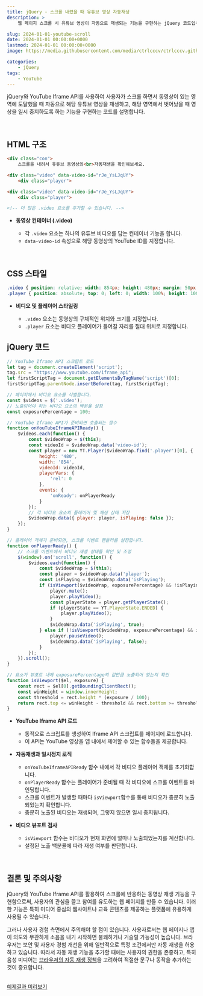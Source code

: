 ```yaml
---
title: jQuery - 스크롤 내렸을 때 유튜브 영상 자동재생
description: >  
    웹 페이지 스크롤 시 유튜브 영상이 자동으로 재생되는 기능을 구현하는 jQuery 코드입니다. 비디오가 뷰포트에 충분히 노출될 때 재생을 시작하고, 뷰포트 영역을 벗어나면 일시 중지하는 방법을 자세히 설명합니다.

slug: 2024-01-01-youtube-scroll
date: 2024-01-01 00:00:00+0000
lastmod: 2024-01-01 00:00:00+0000
image: https://media.githubusercontent.com/media/ctrlcccv/ctrlcccv.github.io/master/assets/img/post/2024-01-01-youtube-scroll.webp

categories:
    - jQuery
tags:
    - YouTube
---
```

jQuery와 YouTube Iframe API를 사용하여 사용자가 스크롤 하면서 동영상이 있는 영역에 도달했을 때 자동으로 해당 유튜브 영상을 재생하고, 해당 영역에서 벗어났을 때 영상을 일시 중지하도록 하는 기능을 구현하는 코드를 설명합니다.   


<ins class="adsbygoogle"
     style="display:block; text-align:center;"
     data-ad-layout="in-article"
     data-ad-format="fluid"
     data-ad-client="ca-pub-8535540836842352"
     data-ad-slot="2974559225"></ins>
<script>
     (adsbygoogle = window.adsbygoogle || []).push({});
</script>

<br>

## HTML 구조

```html
<div class="con">
    스크롤을 내려서 유튜브 동영상의<br>자동재생을 확인해보세요.

<div class="video" data-video-id="rJe_YsLJqUY">
    <div class="player">

<div class="video" data-video-id="rJe_YsLJqUY">
    <div class="player">

<!-- 더 많은 .video 요소를 추가할 수 있습니다. -->
```
- **동영상 컨테이너 (.video)**

  - 각 `.video` 요소는 하나의 유튜브 비디오를 담는 컨테이너 기능을 합니다. 
  - `data-video-id` 속성으로 해당 동영상의 YouTube ID를 지정합니다.  
<br>

## CSS 스타일

```css
.video { position: relative; width: 854px; height: 480px; margin: 50px auto; } 
.player { position: absolute; top: 0; left: 0; width: 100%; height: 100%; } 
```
- **비디오 및 플레이어 스타일링**

  - `.video` 요소는 동영상의 구체적인 위치와 크기를 지정합니다.
  - `.player` 요소는 비디오 플레이어가 들어갈 자리를 절대 위치로 지정합니다.


<ins class="adsbygoogle"
     style="display:block; text-align:center;"
     data-ad-layout="in-article"
     data-ad-format="fluid"
     data-ad-client="ca-pub-8535540836842352"
     data-ad-slot="2974559225"></ins>
<script>
     (adsbygoogle = window.adsbygoogle || []).push({});
</script>

## jQuery 코드

```js
// YouTube Iframe API 스크립트 로드
let tag = document.createElement('script');
tag.src = "https://www.youtube.com/iframe_api";
let firstScriptTag = document.getElementsByTagName('script')[0];
firstScriptTag.parentNode.insertBefore(tag, firstScriptTag);

// 페이지에서 비디오 요소를 식별합니다.
const $videos = $('.video');
// 노출되어야 하는 비디오 요소의 백분율 설정
const exposurePercentage = 100;

// YouTube Iframe API가 준비되면 호출되는 함수
function onYouTubeIframeAPIReady() {
    $videos.each(function() {
        const $videoWrap = $(this);
        const videoId = $videoWrap.data('video-id');
        const player = new YT.Player($videoWrap.find('.player')[0], {
            height: '480',
            width: '854',
            videoId: videoId,
            playerVars: { 
                'rel': 0 
            },
            events: { 
                'onReady': onPlayerReady 
            }
        });
        // 각 비디오 요소의 플레이어 및 재생 상태 저장
        $videoWrap.data({ player: player, isPlaying: false });
    });
}

// 플레이어 객체가 준비되면, 스크롤 이벤트 핸들러를 설정합니다.
function onPlayerReady() {
    // 스크롤 이벤트에서 비디오 재생 상태를 확인 및 조정
    $(window).on('scroll', function() {
        $videos.each(function() {
            const $videoWrap = $(this);
            const player = $videoWrap.data('player');
            const isPlaying = $videoWrap.data('isPlaying');
            if (isViewport($videoWrap, exposurePercentage) && !isPlaying) { // 재생
                player.mute();
                player.playVideo();
                const playerState = player.getPlayerState();
                if (playerState == YT.PlayerState.ENDED) {
                    player.playVideo();
                }
                $videoWrap.data('isPlaying', true);
            } else if (!isViewport($videoWrap, exposurePercentage) && isPlaying) { // 일시정지
                player.pauseVideo();
                $videoWrap.data('isPlaying', false);
            }
        });
    }).scroll();
}

// 요소가 뷰포트 내에 exposurePercentage의 값만큼 노출되어 있는지 확인
function isViewport($el, exposure) {
    const rect = $el[0].getBoundingClientRect();
    const winHeight = window.innerHeight;
    const threshold = rect.height * (exposure / 100);
    return rect.top <= winHeight - threshold && rect.bottom >= threshold;
}
```
* **YouTube Iframe API 로드**
  * 동적으로 스크립트를 생성하여 Iframe API 스크립트를 페이지에 로드합니다.
  * 이 API는 YouTube 영상을 앱 내에서 제어할 수 있는 함수들을 제공합니다.

* **자동재생과 일시정지 로직**
  * `onYouTubeIframeAPIReady` 함수 내에서 각 비디오 플레이어 객체를 초기화합니다.
  * `onPlayerReady` 함수는 플레이어가 준비될 때 각 비디오에 스크롤 이벤트를 바인딩합니다.
  * 스크롤 이벤트가 발생할 때마다 `isViewport`함수를 통해 비디오가 충분히 노출되었는지 확인합니다.
  * 충분히 노출된 비디오는 재생되며, 그렇지 않으면 일시 중지됩니다.

* **비디오 뷰포트 검사**
  * `isViewport` 함수는 비디오가 현재 화면에 얼마나 노출되었는지를 계산합니다.
  * 설정된 노출 백분율에 따라 재생 여부를 판단합니다.  
<br>


## 결론 및 주의사항
jQuery와 YouTube Iframe API를 활용하여 스크롤에 반응하는 동영상 재생 기능을 구현함으로써, 사용자의 관심을 끌고 참여를 유도하는 웹 페이지를 만들 수 있습니다. 이러한 기능은 특히 미디어 중심의 웹사이트나 교육 콘텐츠를 제공하는 플랫폼에 유용하게 사용될 수 있습니다.  

그러나 사용자 경험 측면에서 주의해야 할 점이 있습니다. 사용자로서는 웹 페이지나 앱이 의도와 무관하게 소음을 내기 시작하면 불쾌하거나 거슬릴 가능성이 높습니다. 브라우저는 보안 및 사용자 경험 개선을 위해 일반적으로 특정 조건에서만 자동 재생을 허용하고 있습니다. 따라서 자동 재생 기능을 추가할 때에는 사용자의 권한을 존중하고, 특히 음성 미디어는 [브라우저의 자동 재생 정책](https://developer.mozilla.org/ko/docs/Web/Media/Autoplay_guide)을 고려하여 적절한 문구나 동작을 추가하는 것이 중요합니다.  
<br>

<div class="btn_wrap">
    <a target="_blank" href="https://ctrlcccv.github.io/ctrlcccv-demo/2024-01-01-youtube-scroll/">예제결과 미리보기</a>
</div>

